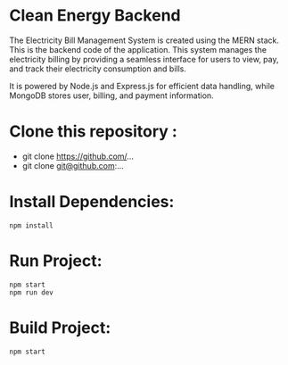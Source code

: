 # Clean Energy Backend

The Electricity Bill Management System is created using the MERN stack. This is the backend code of the application. This system manages the electricity billing by providing a seamless interface for users to view, pay, and track their electricity consumption and bills.

It is powered by Node.js and Express.js for efficient data handling, while MongoDB stores user, billing, and payment information. 


# Clone this repository :
- git clone https://github.com/...
- git clone git@github.com:...

# Install Dependencies:
    npm install

# Run Project:
    npm start
    npm run dev

# Build Project:
    npm start

